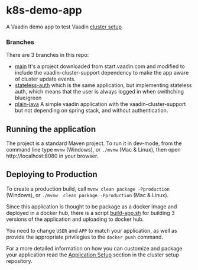 # k8s-demo-app

A Vaadin demo app to test Vaadin [cluster setup](https://github.com/vaadin/k8s-blue-green)

### Branches

There are 3 branches in this repo:
- [main](https://github.com/vaadin/k8s-demo-app/) It's a project downloaded from start.vaadin.com and modified to include the vaadin-cluster-support dependency to make the app aware of cluster update events.
- [stateless-auth](https://github.com/vaadin/k8s-demo-app/tree/stateless-auth) which is the same application, but implementing stateless auth, which means that the user is always logged in when swithching blue/green
- [plain-java](https://github.com/vaadin/k8s-demo-app/tree/plain-java) A simple vaadin application with the vaadin-cluster-support but not depending on spring stack, and without authentication.

## Running the application

The project is a standard Maven project. To run it in dev-mode, from the command line type `mvnw` (Windows), or `./mvnw` (Mac & Linux), then open
http://localhost:8080 in your browser.

## Deploying to Production

To create a production build, call `mvnw clean package -Pproduction` (Windows),
or `./mvnw  clean package -Pproduction` (Mac & Linux).

Since this application is thought to be package as a docker image and deployed in a docker hub, there is a script [build-app.sh](https://github.com/vaadin/k8s-demo-app/blob/stateless-auth/build-app.sh) for building 3 versions of the application and uploading to docker hub.

You need to change `USER` and `APP` to match your application, as well as provide the appropriate privilegies to the `docker push` command.

For a more detailed information on how you can customize and package your application read the [Application Setup](https://github.com/vaadin/k8s-blue-green#application-setup) section in the cluster setup repository.



